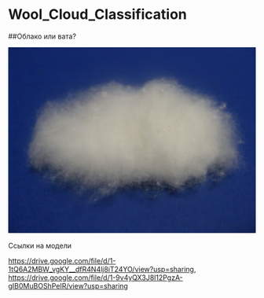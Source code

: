 # Wool_Cloud_Classification

##Облако или вата?

![alt text](wool/27.jpg)

Ссылки на модели

https://drive.google.com/file/d/1-1tQ6A2MBW_vgKY__dfR4N4lj8iT24YO/view?usp=sharing, 
https://drive.google.com/file/d/1-9v4yQX3J8l12PgzA-gIB0MuBOShPeIR/view?usp=sharing
